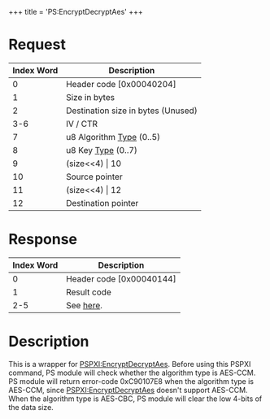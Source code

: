 +++
title = 'PS:EncryptDecryptAes'
+++

# Request

| Index Word | Description                                                    |
|------------|----------------------------------------------------------------|
| 0          | Header code \[0x00040204\]                                     |
| 1          | Size in bytes                                                  |
| 2          | Destination size in bytes (Unused)                             |
| 3-6        | IV / CTR                                                       |
| 7          | u8 Algorithm [Type](PSPXI:EncryptDecryptAes "wikilink") (0..5) |
| 8          | u8 Key [Type](PSPXI:EncryptDecryptAes "wikilink") (0..7)       |
| 9          | (size\<\<4) \| 10                                              |
| 10         | Source pointer                                                 |
| 11         | (size\<\<4) \| 12                                              |
| 12         | Destination pointer                                            |

# Response

| Index Word | Description                                     |
|------------|-------------------------------------------------|
| 0          | Header code \[0x00040144\]                      |
| 1          | Result code                                     |
| 2-5        | See [here](PSPXI:EncryptDecryptAes "wikilink"). |

# Description

This is a wrapper for
[PSPXI:EncryptDecryptAes](PSPXI:EncryptDecryptAes "wikilink"). Before
using this PSPXI command, PS module will check whether the algorithm
type is AES-CCM. PS module will return error-code 0xC90107E8 when the
algorithm type is AES-CCM, since
[PSPXI:EncryptDecryptAes](PSPXI:EncryptDecryptAes "wikilink") doesn't
support AES-CCM. When the algorithm type is AES-CBC, PS module will
clear the low 4-bits of the data size.